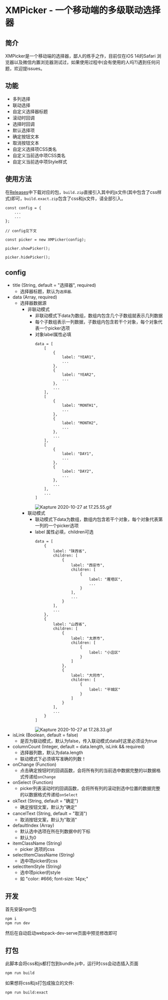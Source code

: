 # XMPicker - 一个移动端的多级联动选择器

## 简介

XMPicker是一个移动端的选择器，鄙人的练手之作，目前仅在iOS 14的Safari 浏览器以及微信内置浏览器测试过，如果使用过程中(会有使用的人吗?)遇到任何问题，欢迎提issues。

## 功能

* 多列选择
* 联动选择
* 自定义选择器标题
* 滚动时回调
* 选择时回调
* 默认选择项
* 确定按钮文本
* 取消按钮文本
* 自定义选择项CSS类名
* 自定义当前选中项CSS类名
* 自定义当前选中项Style样式




## 使用方法

在[Releases](https://github.com/vhvy/XiaoMu-Picker/releases)中下载对应的包，`build.zip`直接引入其中的js文件(其中包含了css样式)即可，`build.exact.zip`包含了css和js文件，请全部引入。

```
const config = {
    ...
    ...
};

// config见下文

const picker = new XMPicker(config);

picker.showPicker();

picker.hidePicker();

```

## config

- title (String, default = "选择器", required)
    - 选择器标题，默认为`选择器`.
- data (Array, required)
    + 选择器数据源
        - 非联动模式
            + 非联动模式下data为数组，数组内包含几个子数组就表示几列数据
            + 每个子数组表示一列数据，子数组内包含若干个对象，每个对象代表一个picker选项
            + 对象label属性必填
                ```
                data = [
                    [
                        {
                            label: "YEAR1",
                            ...
                        },
                        {
                            label: "YEAR2",
                            ...
                        },
                        ...
                    ],
                    [
                        {
                            label: "MONTH1",
                            ...
                        },
                        {
                            label: "MONTH2",
                            ...
                        },
                        ...
                    ],
                    [
                        {
                            label: "DAY1",
                            ...
                        },
                        {
                            label: "DAY2",
                            ...
                        },
                        ...
                    ],
                    ...
                ]
                ```
                ![Kapture 2020-10-27 at 17.25.55.gif](https://i.loli.net/2020/10/27/hKLM9ZnUjFqsODr.gif)
        - 联动模式
            + 联动模式下data为数组，数组内包含若干个对象，每个对象代表第一列的一个picker选项
            + label 属性必填，children可选
                ```
                data = [
                    {
                        label: "陕西省",
                        children: [
                            {
                                label: "西安市",
                                children: [
                                    {
                                        label: "雁塔区",
                                        ...
                                    }
                                ],
                                ...
                            }
                        ],
                        ...
                    },
                    {
                        label: "山西省",
                        children: [
                            {
                                label: "太原市",
                                children: [
                                    {
                                        label: "小店区"
                                    }
                                ]
                            },
                            {
                                label: "大同市",
                                children: [
                                    {
                                        label: "平城区"
                                    }
                                ]
                            }
                        ],
                        ...
                    }
                ]
                ```
                ![Kapture 2020-10-27 at 17.28.33.gif](https://i.loli.net/2020/11/13/8o9TA1UiwEmOaKH.gif)
- isLink (Boolean, default = false)
    + 是否为联动模式，默认为false，传入联动模式data时这里必须设为true
- columnCount (Integer, default = data.length, isLink && required)
    + 选择器列数，默认为data.length
    + 联动模式下必须填写准确的列数！
- onChange (Function)
    + 点击确定按钮时的回调函数，会将所有列的当前选中数据完整的以数据格式传递给`onChange`
- onSelect (Function)
    + picker列表滚动时的回调函数，会将所有列的滚动到选中位置的数据完整的以数据格式传递给`onSelect`
- okText (String, default = "确定")
    + 确定按钮文案，默认为"确定"
- cancelText (String, default = "取消")
    + 取消按钮文案，默认为"取消"
- defaultIndex (Array)
    + 默认选中选项在所在列数据中的下标
    + 默认为0
- itemClassName (String)
    + picker 选项的css
- selectItemClassName (String)
    + 选中项picker的css
- selectItemStyle (String)
    + 选中项picker的style
    + 如 "color: #666; font-size: 14px;"

## 开发

首先安装npm包

```
npm i
npm run dev
```
然后在自动启动webpack-dev-serve页面中预览修改即可

## 打包

此脚本会将css和js都打包到bundle.js中，运行时css会动态插入页面
```
npm run build
```

如果想将css和js打包成独立的文件:
```
npm run build:exact
```
